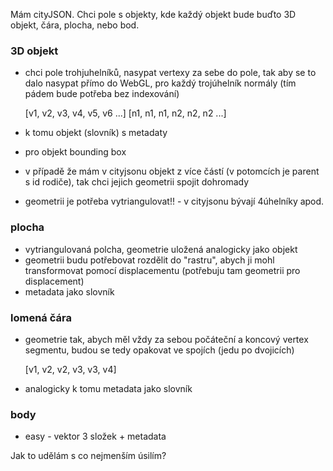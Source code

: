Mám cityJSON.
Chci pole s objekty, kde každý objekt bude buďto 3D objekt, čára, plocha, nebo bod.

### 3D objekt 
* chci pole trohjuhelníků, nasypat vertexy za sebe do pole, tak aby se to dalo nasypat přímo do WebGL, pro každý trojúhelník normály (tím pádem bude potřeba bez indexování) 

    [v1, v2, v3, v4, v5, v6 ...]
    [n1, n1, n1, n2, n2, n2 ...]

* k tomu objekt (slovník) s metadaty
* pro objekt bounding box
* v případě že mám v cityjsonu objekt z více částí (v potomcích je parent s id rodiče), tak chci jejich geometrii spojit dohromady
* geometrii je potřeba vytriangulovat!! - v cityjsonu bývají 4úhelníky apod.

### plocha
* vytriangulovaná polcha, geometrie uložená analogicky jako objekt
* geometrii budu potřebovat rozdělit do "rastru", abych ji mohl transformovat pomocí displacementu (potřebuju tam geometrii pro displacement)
* metadata jako slovník

### lomená čára 
* geometrie tak, abych měl vždy za sebou počáteční a koncový vertex segmentu, budou se tedy opakovat ve spojích (jedu po dvojicích)

    [v1, v2, v2, v3, v3, v4]

* analogicky k tomu metadata jako slovník

### body
* easy - vektor 3 složek + metadata

Jak to udělám s co nejmenším úsilím?
